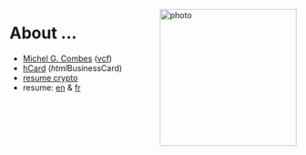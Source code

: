 ![photo](https://michelc.tk/assets/images/michelc.png)

# About ...
 
<style>img[alt=photo] { float:right; height:240px; }</style>
* [Michel G. Combes](michelc.html) ([vcf](michel.vcf))
* [hCard](../hCard/hCard.htm) (*html*BusinessCard)
* [resume crypto](2018-03_mgc_resume_crypto.htm)
* resume: [en](../index-en.html) &amp; [fr](../index-fr.html)
